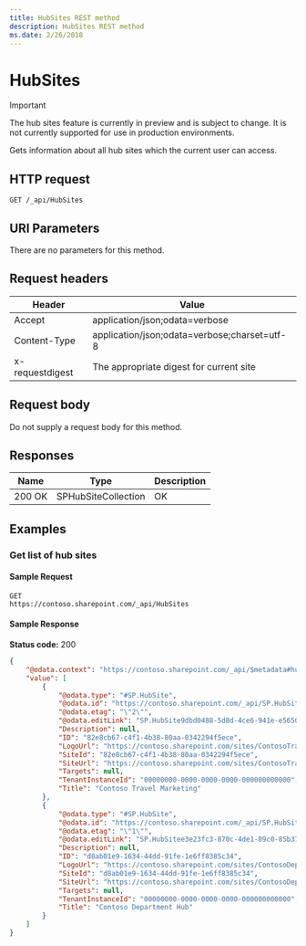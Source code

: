 ```yaml
---
title: HubSites REST method
description: HubSites REST method
ms.date: 2/26/2018
---
```


# HubSites

> [!IMPORTANT]
> The hub sites feature is currently in preview and is subject to change. It is not currently supported for use in production environments.

Gets information about all hub sites which the current user can access.

## HTTP request

```
GET /_api/HubSites
```

## URI Parameters

There are no parameters for this method.

## Request headers

| Header | Value |
|--------|-------|
|Accept|application/json;odata=verbose|
|Content-Type|application/json;odata=verbose;charset=utf-8|
|x-requestdigest|The appropriate digest for current site|

## Request body

Do not supply a request body for this method.

## Responses

| Name   | Type  | Description|
|--------|-------|------------|
|200 OK|SPHubSiteCollection |OK|


## Examples

### Get list of hub sites

#### Sample Request

```HTTP
GET
https://contoso.sharepoint.com/_api/HubSites
```

#### Sample Response
**Status code:** 200

```JSON
{
	"@odata.context": "https://contoso.sharepoint.com/_api/$metadata#hubsites",
	"value": [
		{
			"@odata.type": "#SP.HubSite",
			"@odata.id": "https://contoso.sharepoint.com/_api/SP.HubSite9dbd0488-5d8d-4ce6-941e-e5650bc216f4",
			"@odata.etag": "\"2\"",
			"@odata.editLink": "SP.HubSite9dbd0488-5d8d-4ce6-941e-e5650bc216f4",
			"Description": null,
			"ID": "82e8cb67-c4f1-4b38-80aa-0342294f5ece",
			"LogoUrl": "https://contoso.sharepoint.com/sites/ContosoTravelMarketing/SiteAssets/__hubLogo____hubLogo__.png",
			"SiteId": "82e8cb67-c4f1-4b38-80aa-0342294f5ece",
			"SiteUrl": "https://contoso.sharepoint.com/sites/ContosoTravelMarketing",
			"Targets": null,
			"TenantInstanceId": "00000000-0000-0000-0000-000000000000",
			"Title": "Contoso Travel Marketing"
		},
		{
			"@odata.type": "#SP.HubSite",
			"@odata.id": "https://contoso.sharepoint.com/_api/SP.HubSitee3e23fc3-870c-4de1-89c0-85b378e42b2e",
			"@odata.etag": "\"1\"",
			"@odata.editLink": "SP.HubSitee3e23fc3-870c-4de1-89c0-85b378e42b2e",
			"Description": null,
			"ID": "d8ab01e9-1634-44dd-91fe-1e6ff8385c34",
			"LogoUrl": "https://contoso.sharepoint.com/sites/ContosoDepartment/SiteAssets/__sitelogo__keep_calm_hit_refresh.png",
			"SiteId": "d8ab01e9-1634-44dd-91fe-1e6ff8385c34",
			"SiteUrl": "https://contoso.sharepoint.com/sites/ContosoDepartment",
			"Targets": null,
			"TenantInstanceId": "00000000-0000-0000-0000-000000000000",
			"Title": "Contoso Department Hub"
		}
	]
}
```